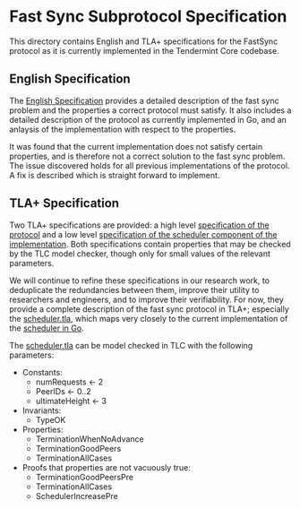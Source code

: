 # Fast Sync Subprotocol Specification

This directory contains English and TLA+ specifications for the FastSync
protocol as it is currently implemented in the Tendermint Core codebase.

## English Specification

The [English Specification](fastsync.md) provides a detailed description of the
fast sync problem and the properties a correct protocol must satisfy. It also
includes a detailed description of the protocol as currently implemented in Go,
and an anlaysis of the implementation with respect to the properties.

It was found that the current implementation does not satisfy certain
properties, and is therefore not a correct solution to the fast sync problem.
The issue discovered holds for all previous implementations of the protocol. A
fix is described which is straight forward to implement.

## TLA+ Specification

Two TLA+ specifications are provided: a high level [specification
of the protocol](fastsync.tla) and a low level [specification of the scheduler
component of the implementation](scheduler.tla). Both specifications contain
properties that may be checked by the TLC model checker, though only for small
values of the relevant parameters.

We will continue to refine these specifications in our research work,
to deduplicate
the redundancies between them, improve their utility to researchers and
engineers, and to improve their verifiability. For now, they provide a complete
description of the fast sync protocol in TLA+; especially the
[scheduler.tla](scheduler.tla), which maps very closely to the current
implementation of the [scheduler in Go](https://github.com/tendermint/tendermint/blob/master/blockchain/v2/scheduler.go).

The [scheduler.tla](scheduler.tla) can be model checked in TLC with the following
parameters:

 - Constants:
    - numRequests <- 2
    - PeerIDs <- 0..2
    - ultimateHeight <- 3
 - Invariants:
    - TypeOK
 - Properties:
    - TerminationWhenNoAdvance
    - TerminationGoodPeers
    - TerminationAllCases
 - Proofs that properties are not vacuously true:
    - TerminationGoodPeersPre
    - TerminationAllCases
    - SchedulerIncreasePre

